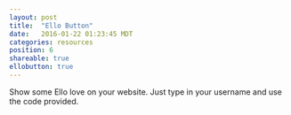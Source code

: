 ```yaml
---
layout: post
title:  "Ello Button"
date:   2016-01-22 01:23:45 MDT
categories: resources
position: 6
shareable: true
ellobutton: true
---
```


Show some Ello love on your website. Just type in your username and use the code provided.
